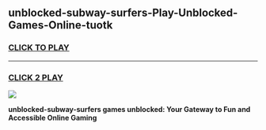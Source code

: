 
## unblocked-subway-surfers-Play-Unblocked-Games-Online-tuotk
<h3>
<a href="https://premium76.site?title=unblocked-subway-surfers&ref=25A">CLICK TO PLAY</a></h3>
<hr>

<h3>
<a href="https://premium76.site?title=unblocked-subway-surfers&ref=25A">CLICK 2 PLAY</a>
  
</h3>

<a href="https://premium76.site?title=unblocked-subway-surfers&ref=25A"><img src="https://clearcache.store/games.png"></a>


**unblocked-subway-surfers games unblocked: Your Gateway to Fun and Accessible Online Gaming**
